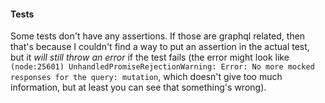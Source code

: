 #### Tests
Some tests don't have any assertions. If those are graphql related, then that's because I couldn't find a way to put an assertion in the actual test, but it _will still throw an error_ if the test fails (the error might look like `(node:25601) UnhandledPromiseRejectionWarning: Error: No more mocked responses for the query: mutation`, which doesn't give too much information, but at least you can see that something's wrong).
